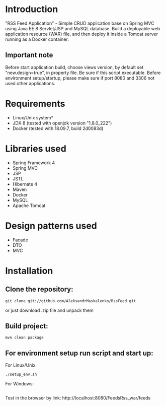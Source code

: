# Introduction #
"RSS Feed Application" - Simple CRUD application base on Spring MVC using Java EE 8 Servlet/JSP and MySQL database. 
 Build a deployable web application resource (WAR) file, and then deploy it inside a Tomcat server running as a Docker container. 


## Important note ##

Before start application build, choose views version, by default set "new.design=true", in property file. 
Be sure if this script executable. Before environment setup/startup, please make sure if port 8080 and 3306 not used other applications.

# Requirements #

* Linux/Unix system*
* JDK 8 (tested with openjdk version "1.8.0_222")
* Docker (tested with 18.09.7, build 2d0083d)

# Libraries used #

* Spring Framework 4
* Spring MVC
* JSP
* JSTL
* Hibernate 4
* Maven
* Docker
* MySQL
* Apache Tomcat

# Design patterns used #

* Facade
* DTO
* MVC

# Installation #
## Clone the repository: ##

```
git clone git://github.com/AleksandrMaskalenko/RssFeed.git
```
or just download .zip file and unpack them


## Build project: ##

```
mvn clean package
```


## For environment setup run script and start up: ##

For Linux/Unix:

```
./setup_env.sh
```
For Windows:
```

```


Test in the browser by link:
http://localhost:8080/FeedsRss_war/feeds